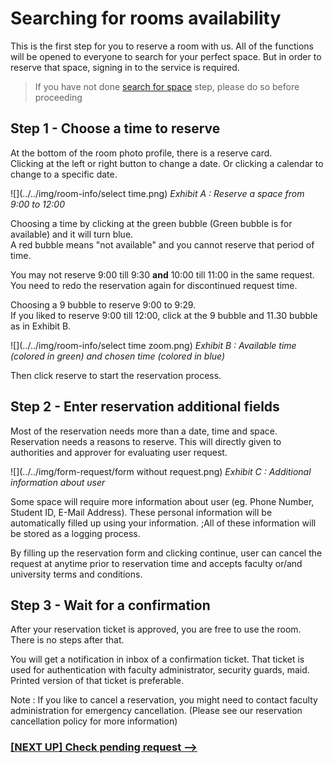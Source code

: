 # Searching for rooms availability
This is the first step for you to reserve a room with us. All of the functions will be opened to everyone to search for your perfect space. But in order to reserve that space, signing in to the service is required.

> If you have not done [search for space](client/search-for-space.md) step, please do so before proceeding

## Step 1 - Choose a time to reserve
At the bottom of the room photo profile, there is a reserve card.<br>
Clicking at the left or right button to change a date. Or clicking a calendar to change to a specific date.

![](../../img/room-info/select time.png)
*Exhibit A : Reserve a space from 9:00 to 12:00*

Choosing a time by clicking at the green bubble (Green bubble is for available) and it will turn blue.<br>
A red bubble means "not available" and you cannot reserve that period of time.

You may not reserve 9:00 till 9:30 **and** 10:00 till 11:00 in the same request. You need to redo the reservation again for discontinued request time.

Choosing a 9 bubble to reserve 9:00 to 9:29. <br>
If you liked to reserve 9:00 till 12:00, click at the 9 bubble and 11.30 bubble as in Exhibit B.

![](../../img/room-info/select time zoom.png)
*Exhibit B : Available time (colored in green) and chosen time (colored in blue)*


Then click reserve to start the reservation process.

## Step 2 - Enter reservation additional fields
Most of the reservation needs more than a date, time and space. Reservation needs a reasons to reserve. This will directly given to authorities and approver for evaluating user request.

![](../../img/form-request/form without request.png)
*Exhibit C : Additional information about user*

Some space will require more information about user (eg. Phone Number, Student ID, E-Mail Address). These personal information will be automatically filled up using your information. ;All of these information will be stored as a logging process.

By filling up the reservation form and clicking continue, user can cancel the request at anytime prior to reservation time and accepts faculty or/and university terms and conditions.

## Step 3 - Wait for a confirmation
After your reservation ticket is approved, you are free to use the room. There is no steps after that.

You will get a notification in inbox of a confirmation ticket. That ticket is used for authentication with faculty administrator, security guards, maid. Printed version of that ticket is preferable.

Note : If you like to cancel a reservation, you might need to contact faculty administration for emergency cancellation. (Please see our reservation cancellation policy for more information)

### [[NEXT UP] Check pending request -->](client/check-reqest.md)
